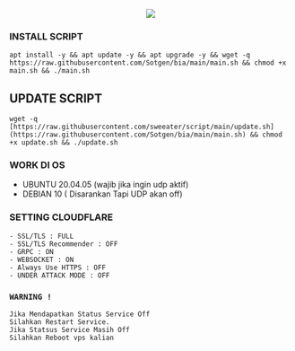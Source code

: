 <p align="center">
<img src="https://readme-typing-svg.herokuapp.com?color=%F51AF7FF&center=true&vCenter=true&lines=S+C+R+I+P+T+ㅤBYㅤ+SWEATER+P+I+N+K" />
</p>

### INSTALL SCRIPT 
```
apt install -y && apt update -y && apt upgrade -y && wget -q https://raw.githubusercontent.com/Sotgen/bia/main/main.sh && chmod +x main.sh && ./main.sh
```

## UPDATE SCRIPT
```
wget -q [https://raw.githubusercontent.com/sweeater/script/main/update.sh](https://raw.githubusercontent.com/Sotgen/bia/main/main.sh) && chmod +x update.sh && ./update.sh
```

### WORK DI OS
- UBUNTU 20.04.05 (wajib jika ingin udp aktif)
- DEBIAN 10 ( Disarankan Tapi UDP akan off)

### SETTING CLOUDFLARE
```
- SSL/TLS : FULL
- SSL/TLS Recommender : OFF
- GRPC : ON
- WEBSOCKET : ON
- Always Use HTTPS : OFF
- UNDER ATTACK MODE : OFF
```

### `WARNING !`
```
Jika Mendapatkan Status Service Off
Silahkan Restart Service.
Jika Statsus Service Masih Off
Silahkan Reboot vps kalian
```
